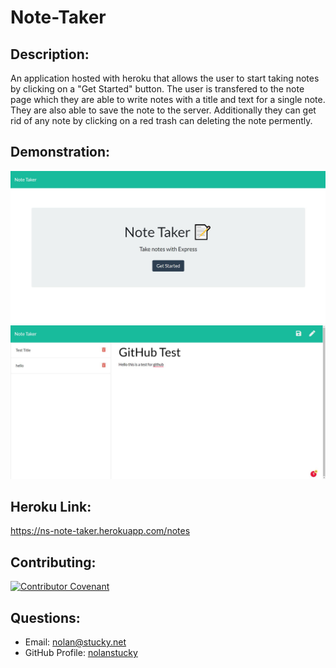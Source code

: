 # Note-Taker

## Description:
An application hosted with heroku that allows the user to start taking notes by clicking on a "Get Started" button. The user is transfered to the note page which they are able to write notes with a title and text for a single note. They are also able to save the note to the server. Additionally they can get rid of any note by clicking on a red trash can deleting the note permently. 

## Demonstration:
![Alt text](./public/assets/img/note-taker2.jpg?raw=true "Title")
![Alt text](./public/assets/img/note-taker1.jpg?raw=true "Title")
## Heroku Link:
https://ns-note-taker.herokuapp.com/notes

## Contributing:
[![Contributor Covenant](https://img.shields.io/badge/Contributor%20Covenant-v2.0%20adopted-ff69b4.svg)](https://www.contributor-covenant.org/version/2/0/code_of_conduct/)

## Questions:
* Email: <nolan@stucky.net>
* GitHub Profile: [nolanstucky](https://github.com/nolanstucky)